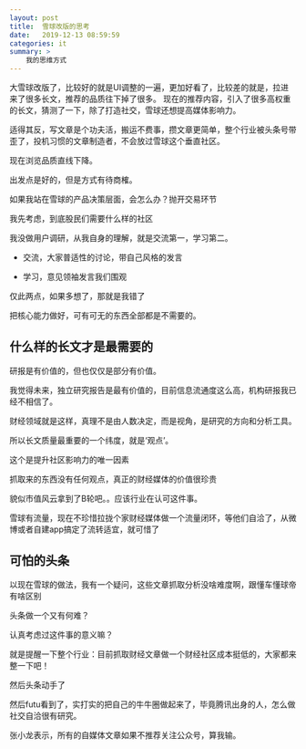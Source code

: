 ```yaml
---
layout: post
title:  雪球改版的思考
date:   2019-12-13 08:59:59
categories: it
summary: >
    我的思维方式
---
```


大雪球改版了，比较好的就是UI调整的一遍，更加好看了，比较差的就是，拉进来了很多长文，推荐的品质往下掉了很多。
现在的推荐内容，引入了很多高权重的长文，猜测了一下，除了打造社交，雪球还想提高媒体影响力。

适得其反，写文章是个功夫活，搬运不费事，攒文章更简单，整个行业被头条号带歪了，投机习惯的文章制造者，不会放过雪球这个垂直社区。

现在浏览品质直线下降。

出发点是好的，但是方式有待商榷。

如果我站在雪球的产品决策层面，会怎么办？抛开交易环节

我先考虑，到底股民们需要什么样的社区

我没做用户调研，从我自身的理解，就是交流第一，学习第二。

- 交流，大家普适性的讨论，带自己风格的发言

- 学习，意见领袖发言我们围观

仅此两点，如果多想了，那就是我错了

把核心能力做好，可有可无的东西全部都是不需要的。


## 什么样的长文才是最需要的

研报是有价值的，但也仅仅是部分有价值。

我觉得未来，独立研究报告是最有价值的，目前信息流通度这么高，机构研报我已经不相信了。

财经领域就是这样，真理不是由人数决定，而是视角，是研究的方向和分析工具。

所以长文质量最重要的一个纬度，就是‘观点’。

这个是提升社区影响力的唯一因素

抓取来的东西没有任何观点，真正的财经媒体的价值很珍贵

貌似市值风云拿到了B轮吧。。应该行业在认可这件事。

雪球有流量，现在不珍惜拉拢个家财经媒体做一个流量闭环，等他们自洽了，从微博或者自建app搞定了流转适宜，就可惜了

## 可怕的头条

以现在雪球的做法，我有一个疑问，这些文章抓取分析没啥难度啊，跟懂车懂球帝有啥区别

头条做一个又有何难？

认真考虑过这件事的意义嘛？

就是提醒一下整个行业：目前抓取财经文章做一个财经社区成本挺低的，大家都来整一下吧！

然后头条动手了

然后futu看到了，实打实的把自己的牛牛圈做起来了，毕竟腾讯出身的人，怎么做社交自洽很有研究。

张小龙表示，所有的自媒体文章如果不推荐关注公众号，算我输。


